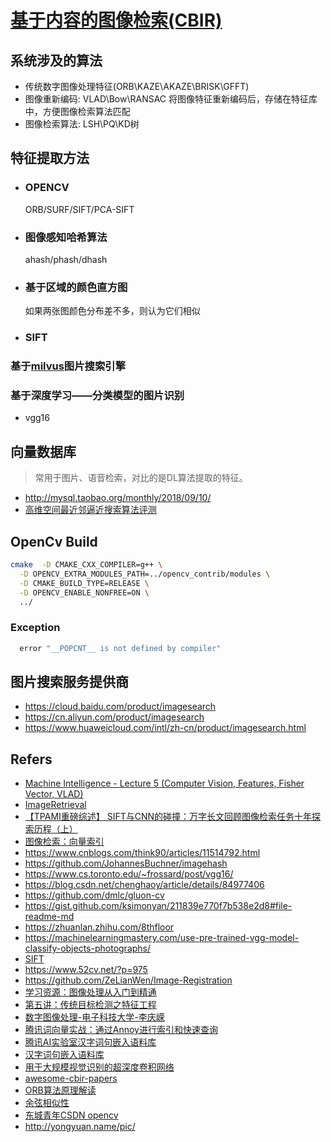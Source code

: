 # [基于内容的图像检索(CBIR)](https://baike.baidu.com/item/%E5%9F%BA%E4%BA%8E%E5%86%85%E5%AE%B9%E7%9A%84%E5%9B%BE%E5%83%8F%E6%A3%80%E7%B4%A2)

## 系统涉及的算法

  - 传统数字图像处理特征(ORB\KAZE\AKAZE\BRISK\GFFT)
  - 图像重新编码: VLAD\Bow\RANSAC 将图像特征重新编码后，存储在特征库中，方便图像检索算法匹配
  - 图像检索算法: LSH\PQ\KD树

## 特征提取方法

- ### OPENCV

  ORB/SURF/SIFT/PCA-SIFT

- ### 图像感知哈希算法

  ahash/phash/dhash

- ### 基于区域的颜色直方图

  如果两张图颜色分布差不多，则认为它们相似

- ### SIFT

### 基于[milvus](https://github.com/milvus-io/milvus/tree/0.6.0)图片搜索引擎

### 基于深度学习——分类模型的图片识别

- vgg16

## 向量数据库

> 常用于图片、语音检索，对比的是DL算法提取的特征。

- http://mysql.taobao.org/monthly/2018/09/10/
- [高维空间最近邻逼近搜索算法评测](https://zhuanlan.zhihu.com/p/37381294)

## OpenCv Build

```bash
cmake  -D CMAKE_CXX_COMPILER=g++ \
  -D OPENCV_EXTRA_MODULES_PATH=../opencv_contrib/modules \
  -D CMAKE_BUILD_TYPE=RELEASE \
  -D OPENCV_ENABLE_NONFREE=ON \
  ../
```

### Exception

```bash
  error "__POPCNT__ is not defined by compiler"
```

## 图片搜索服务提供商

- https://cloud.baidu.com/product/imagesearch
- https://cn.aliyun.com/product/imagesearch
- https://www.huaweicloud.com/intl/zh-cn/product/imagesearch.html


## Refers

- [Machine Intelligence - Lecture 5 (Computer Vision, Features, Fisher Vector, VLAD)](https://www.youtube.com/watch?v=c08dfv0iFJo)
- [ImageRetrieval](https://www.cnblogs.com/wangguchangqing/category/1241422.html)
- [【TPAMI重磅综述】 SIFT与CNN的碰撞：万字长文回顾图像检索任务十年探索历程（上）](https://zhuanlan.zhihu.com/p/38301227)
- [图像检索：向量索引](http://yongyuan.name/blog/vector-ann-search.html)
- https://www.cnblogs.com/think90/articles/11514792.html
- https://github.com/JohannesBuchner/imagehash
- https://www.cs.toronto.edu/~frossard/post/vgg16/
- https://blog.csdn.net/chenghaoy/article/details/84977406
- https://github.com/dmlc/gluon-cv
- https://gist.github.com/ksimonyan/211839e770f7b538e2d8#file-readme-md
- https://zhuanlan.zhihu.com/8thfloor
- https://machinelearningmastery.com/use-pre-trained-vgg-model-classify-objects-photographs/
- [SIFT](https://blog.csdn.net/Hi_Bitch/article/details/81209376)
- https://www.52cv.net/?p=975
- https://github.com/ZeLianWen/Image-Registration
- [学习资源：图像处理从入门到精通](https://zhuanlan.zhihu.com/p/67343443)
- [第五讲：传统目标检测之特征工程](https://zhuanlan.zhihu.com/p/66166633)
- [数字图像处理-电子科技大学-李庆嵘](https://www.bilibili.com/video/av69532731/?spm_id_from=333.788.videocard.0)
- [腾讯词向量实战：通过Annoy进行索引和快速查询](https://zhuanlan.zhihu.com/p/62894959)
- [腾讯AI实验室汉字词句嵌入语料库](https://ai.tencent.com/ailab/nlp/embedding.html)
- [汉字词句嵌入语料库](https://ai.tencent.com/ailab/nlp/data/Tencent_AILab_ChineseEmbedding.tar.gz)
- [用于大规模视觉识别的超深度卷积网络](http://www.robots.ox.ac.uk/~vgg/research/very_deep/)
- [awesome-cbir-papers](https://github.com/willard-yuan/awesome-cbir-papers)
- [ORB算法原理解读](https://blog.csdn.net/yang843061497/article/details/38553765)
- [余弦相似性](https://zh.wikipedia.org/wiki/%E4%BD%99%E5%BC%A6%E7%9B%B8%E4%BC%BC%E6%80%A7)
- [东城青年CSDN opencv](https://blog.csdn.net/qq_24946843/category_7999583.html)
- http://yongyuan.name/pic/
